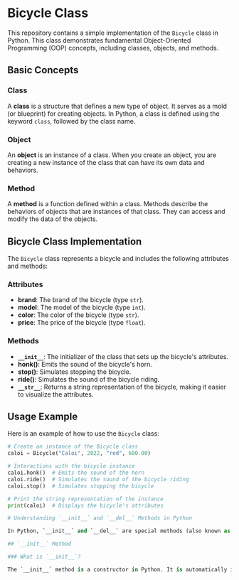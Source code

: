 # Bicycle Class

This repository contains a simple implementation of the `Bicycle` class in Python. This class demonstrates fundamental Object-Oriented Programming (OOP) concepts, including classes, objects, and methods.

## Basic Concepts

### Class

A **class** is a structure that defines a new type of object. It serves as a mold (or blueprint) for creating objects. In Python, a class is defined using the keyword `class`, followed by the class name.

### Object

An **object** is an instance of a class. When you create an object, you are creating a new instance of the class that can have its own data and behaviors.

### Method

A **method** is a function defined within a class. Methods describe the behaviors of objects that are instances of that class. They can access and modify the data of the objects.

## Bicycle Class Implementation

The `Bicycle` class represents a bicycle and includes the following attributes and methods:

### Attributes

- **brand**: The brand of the bicycle (type `str`).
- **model**: The model of the bicycle (type `int`).
- **color**: The color of the bicycle (type `str`).
- **price**: The price of the bicycle (type `float`).

### Methods

- **`__init__`**: The initializer of the class that sets up the bicycle's attributes.
- **honk()**: Emits the sound of the bicycle's horn.
- **stop()**: Simulates stopping the bicycle.
- **ride()**: Simulates the sound of the bicycle riding.
- **`__str__`**: Returns a string representation of the bicycle, making it easier to visualize the attributes.

## Usage Example

Here is an example of how to use the `Bicycle` class:

```python
# Create an instance of the Bicycle class
caloi = Bicycle("Caloi", 2022, "red", 600.00)

# Interactions with the bicycle instance
caloi.honk()  # Emits the sound of the horn
caloi.ride()  # Simulates the sound of the bicycle riding
caloi.stop()  # Simulates stopping the bicycle

# Print the string representation of the instance
print(caloi)  # Displays the bicycle's attributes

# Understanding `__init__` and `__del__` Methods in Python

In Python, `__init__` and `__del__` are special methods (also known as dunder methods) that are automatically called when an object is created or deleted. They allow you to manage the initialization and cleanup of your class instances effectively.

## `__init__` Method

### What is `__init__`?

The `__init__` method is a constructor in Python. It is automatically invoked when a new instance of a class is created. Its primary purpose is to initialize the attributes of the new object.


